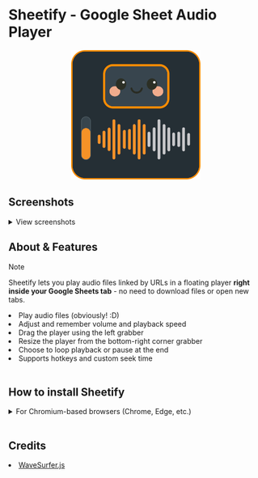 # Sheetify - Google Sheet Audio Player

<p align="center">
  <img src="extension/img/logo.svg" width="256"/>
</p>

## Screenshots
<details>
  <summary>View screenshots</summary>
  <table>
    <tr>
      <td><img src="media/scr1.png" alt="Settings" /></td>
      <td><img src="media/scr2.png" alt="Player" /></td>
    </tr>
  </table>
</details>

## About & Features
> [!NOTE]
> Sheetify lets you play audio files linked by URLs in a floating player <strong>right inside your Google Sheets tab</strong> - no need to download files or open new tabs.
>

<li>Play audio files (obviously! :D)</li>
<li>Adjust and remember volume and playback speed</li>
<li>Drag the player using the left grabber</li>
<li>Resize the player from the bottom-right corner grabber</li>
<li>Choose to loop playback or pause at the end</li>
<li>Supports hotkeys and custom seek time</li>
<br>

## How to install Sheetify
<details>
  <summary>For Chromium-based browsers (Chrome, Edge, etc.)</summary>
  <ol>
    <li>Download <strong>Sheetify</strong> by clicking <strong>Code</strong> → <strong>Download ZIP</strong> in this repository</li>
    <li>Unzip the downloaded <strong>Sheetify archive</strong></li>
    <li>Open your browser</li>
    <li>Click the menu button (three dots) at the top right → select <strong>Extensions</strong> → then <strong>Manage extensions</strong></li>
    <li>Enable <strong>Developer mode</strong></li>
    <li>Click <strong>Load unpacked</strong> and select the <strong>extension</strong> folder inside the extracted Sheetify directory</li>
    <li>The extension will be loaded and ready to use immediately</li>
  </ol>
</details>
<br>

## Credits
<li><a href="https://github.com/katspaugh/wavesurfer.js">WaveSurfer.js</a></li>